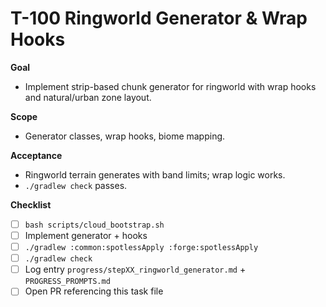 # T-100 Ringworld Generator & Wrap Hooks

**Goal**
- Implement strip-based chunk generator for ringworld with wrap hooks and natural/urban zone layout.

**Scope**
- Generator classes, wrap hooks, biome mapping.

**Acceptance**
- Ringworld terrain generates with band limits; wrap logic works.
- `./gradlew check` passes.

**Checklist**
- [ ] `bash scripts/cloud_bootstrap.sh`
- [ ] Implement generator + hooks
- [ ] `./gradlew :common:spotlessApply :forge:spotlessApply`
- [ ] `./gradlew check`
- [ ] Log entry `progress/stepXX_ringworld_generator.md` + `PROGRESS_PROMPTS.md`
- [ ] Open PR referencing this task file
